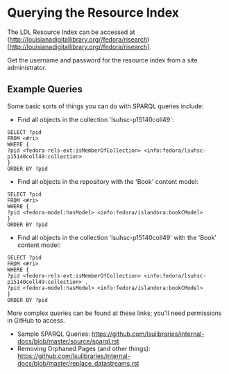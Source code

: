 # Querying the Resource Index

The LDL Resource Index can be accessed at (http://louisianadigitallibrary.org//fedora/risearch)[http://louisianadigitallibrary.org//fedora/risearch].

Get the username and password for the resource index from a site administrator.

## Example Queries

Some basic sorts of things you can do with SPARQL queries include:

- Find all objects in the collection 'lsuhsc-p15140coll49':
```
SELECT ?pid
FROM <#ri>
WHERE {
?pid <fedora-rels-ext:isMemberOfCollection> <info:fedora/lsuhsc-p15140coll49:collection>
}
ORDER BY ?pid
```

- Find all objects in the repository with the 'Book' content model:

```
SELECT ?pid
FROM <#ri>
WHERE {
?pid <fedora-model:hasModel> <info:fedora/islandora:bookCModel>
}
ORDER BY ?pid
```

- Find all objects in the collection 'lsuhsc-p15140coll49' with the 'Book' content model:
```
SELECT ?pid
FROM <#ri>
WHERE {
?pid <fedora-rels-ext:isMemberOfCollection> <info:fedora/lsuhsc-p15140coll49:collection> .
?pid <fedora-model:hasModel> <info:fedora/islandora:bookCModel>
}
ORDER BY ?pid
```

More complex queries can be found at these links; you'll need permissions in GitHub to access.

- Sample SPARQL Queries: https://github.com/lsulibraries/internal-docs/blob/master/source/sparql.rst
- Removing Orphaned Pages (and other things): https://github.com/lsulibraries/internal-docs/blob/master/replace_datastreams.rst
